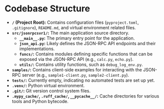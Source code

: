 # Codebase Structure

-   **`/` (Project Root):** Contains configuration files (`pyproject.toml`, `.gitignore`), `README.md`, and virtual environment related files.
-   **`src/jsonrpcsvr1/`:** The main application source directory.
    -   **`__main__.py`:** The primary entry point for the application.
    -   **`json_api.py`:** Likely defines the JSON-RPC API endpoints and their implementations.
    -   **`funcs/`:** Contains modules defining specific functions that can be exposed via the JSON-RPC API (e.g., `calc.py`, `echo.py`).
    -   **`utils/`:** Contains utility functions, such as `debug_log_env.py`.
-   **`samples/`:** Contains client-side examples for interacting with the JSON-RPC server (e.g., `sample1-client.py`, `sample2-client.py`).
-   **`tests/`:** Currently empty, indicating no automated tests are set up yet.
-   **`.venv/`:** Python virtual environment.
-   **`.git/`:** Git version control system files.
-   **`.mypy_cache/`, `.ruff_cache/`, `__pycache__/`:** Cache directories for various tools and Python bytecode.